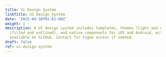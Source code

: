 ```yaml
---
title: Ui Design System
linkTitle: UI Design System
date: '2025-04-30T01:01:00Z'
weight: 1
description: A UI design system includes templates, themes (light and dark), icons
  (filled and outlined), and native components for iOS and Android, with resources
  available on GitHub. Contact for Figma access if needed.
draft: false
ref: ui-design-system
---
```



